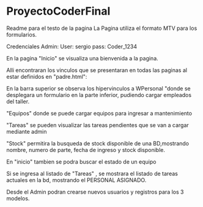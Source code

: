 # ProyectoCoderFinal

Readme para el testo de la pagina
La Pagina utiliza el formato MTV para los formularios.

Credenciales Admin: User: sergio pass: Coder_1234

En la pagina "Inicio" se visualiza una bienvenida a la pagina.

Alli encontraran los vinculos que se presentaran en todas las paginas al estar definidos en "padre.html":

En la barra superior se observa los hipervinculos a WPersonal "donde se desplegara un formulario en la parte inferior, pudiendo cargar empleados del taller.

"Equipos" donde se puede cargar equipos para ingresar a mantenimiento

"Tareas" se pueden visualizar las tareas pendientes que se van a cargar mediante admin

"Stock" permitira la busqueda de stock disponible de una BD,mostrando nombre, numero de parte, fecha de ingreso y stock disponible.

En "inicio" tambien se podra buscar el estado de un equipo

Si se ingresa al listado de "Tareas" , se mostrara el listado de tareas actuales en la bd, mostrando el PERSONAL ASIGNADO. 


Desde el Admin podran crearse nuevos usuarios y registros para los 3 modelos.

